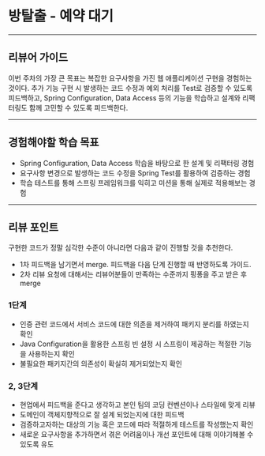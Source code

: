 # 방탈출 - 예약 대기

---
## 리뷰어 가이드
이번 주차의 가장 큰 목표는 복잡한 요구사항을 가진 웹 애플리케이션 구현을 경험하는 것이다.
추가 기능 구현 시 발생하는 코드 수정과 예외 처리를 Test로 검증할 수 있도록 피드백하고,
Spring Configuration, Data Access 등의 기능을 학습하고 설계와 리팩터링도 함께 고민할 수 있도록 피드백한다.

---
## 경험해야할 학습 목표
- Spring Configuration, Data Access 학습을 바탕으로 한 설계 및 리팩터링 경험
- 요구사항 변경으로 발생하는 코드 수정을 Spring Test를 활용하여 검증하는 경험 
- 학습 테스트를 통해 스프링 프레임워크를 익히고 미션을 통해 실제로 적용해보는 경험

---
## 리뷰 포인트

구현한 코드가 정말 심각한 수준이 아니라면 다음과 같이 진행할 것을 추천한다.
* 1차 피드백을 남기면서 merge. 피드백을 다음 단계 진행할 때 반영하도록 가이드.
* 2차 리뷰 요청에 대해서는 리뷰어분들이 만족하는 수준까지 핑퐁을 주고 받은 후 merge

### 1단계
- 인증 관련 코드에서 서비스 코드에 대한 의존을 제거하여 패키지 분리를 하였는지 확인
- Java Configuration을 활용한 스프링 빈 설정 시 스프링이 제공하는 적절한 기능을 사용하는지 확인
- 불필요한 패키지간의 의존성이 확실히 제거되었는지 확인 

### 2, 3단계
- 현업에서 피드백을 준다고 생각하고 본인 팀의 코딩 컨벤션이나 스타일에 맞게 리뷰
- 도메인이 객체지향적으로 잘 설계 되었는지에 대한 피드백
- 검증하고자하는 대상의 기능 혹은 코드에 따라 적절하게 테스트를 작성했는지 확인
- 새로운 요구사항을 추가하면서 겪은 어려움이나 개선 포인트에 대해 이야기해볼 수 있도록 유도
